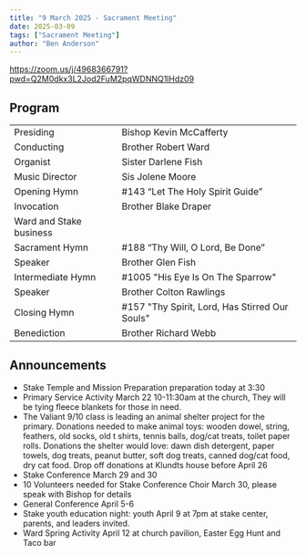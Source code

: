 ```yaml
---
title: "9 March 2025 - Sacrament Meeting"
date: 2025-03-09
tags: ["Sacrament Meeting"]
author: "Ben Anderson"
---
```


<https://zoom.us/j/4968366791?pwd=Q2M0dkx3L2Jod2FuM2pqWDNNQ1lHdz09>

## Program

|                         |                                                |
| ----------------------- | ---------------------------------------------- |
| Presiding               | Bishop Kevin McCafferty                        |
| Conducting              | Brother Robert Ward                            |
| Organist                | Sister Darlene Fish                            |
| Music Director          | Sis Jolene Moore                               |
| Opening Hymn            | #143 “Let The Holy Spirit Guide”               |
| Invocation              | Brother Blake Draper                           |
| Ward and Stake business |                                                |
| Sacrament Hymn          | #188 “Thy Will, O Lord, Be Done”               |
| Speaker                 | Brother Glen Fish                              |
| Intermediate Hymn       | #1005 "His Eye Is On The Sparrow"              |
| Speaker                 | Brother Colton Rawlings                        |
| Closing Hymn            | #157 "Thy Spirit, Lord, Has Stirred Our Souls" |
| Benediction             | Brother Richard Webb                           |

## Announcements

- Stake Temple and Mission Preparation preparation today at 3:30
- Primary Service Activity March 22 10-11:30am at the church, They will be tying fleece blankets for those in need.
- The Valiant 9/10 class is leading an animal shelter project for the primary. Donations needed to make animal toys: wooden dowel, string, feathers, old socks, old t shirts, tennis balls, dog/cat treats, toilet paper rolls. 
Donations the shelter would love: dawn dish detergent, paper towels, dog treats, peanut butter, soft dog treats, canned dog/cat food, dry cat food. Drop off donations at Klundts house before April 26
- Stake Conference March 29 and 30
- 10 Volunteers needed for Stake Conference Choir March 30, please speak with Bishop for details
- General Conference April 5-6
- Stake youth education night: youth April 9 at 7pm at stake center, parents, and leaders invited.
- Ward Spring Activity April 12 at church pavilion, Easter Egg Hunt and Taco bar